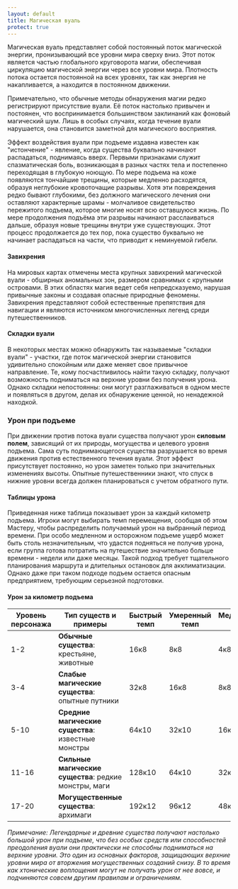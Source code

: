 ```yaml
---
layout: default
title: Магическая вуаль
protect: true
---
```


Магическая вуаль представляет собой постоянный поток магической энергии, пронизывающий все уровни мира сверху вниз. Этот поток является частью глобального круговорота магии, обеспечивая циркуляцию магической энергии через все уровни мира. Плотность потока остается постоянной на всех уровнях, так как энергия не накапливается, а находится в постоянном движении.

Примечательно, что обычные методы обнаружения магии редко регистрируют присутствие вуали. Её поток настолько привычен и постоянен, что воспринимается большинством заклинаний как фоновый магический шум. Лишь в особых случаях, когда течение вуали нарушается, она становится заметной для магического восприятия.

Эффект воздействия вуали при подъеме издавна известен как "истончение" - явление, когда существа буквально начинают распадаться, поднимаясь вверх. Первыми признаками служит спазматическая боль, возникающая в разных частях тела и постепенно переходящая в глубокую ноющую. По мере подъема на коже появляются тончайшие трещины, которые медленно расходятся, образуя неглубокие кровоточащие разрывы. Хотя эти повреждения редко бывают глубокими, без должного магического лечения они оставляют характерные шрамы - молчаливое свидетельство пережитого подъема, которое многие носят всю оставшуюся жизнь. По мере продолжения подъёма эти разрывы начинают расслаиваться дальше, образуя новые трещины внутри уже существующих. Этот процесс продолжается до тех пор, пока существо буквально не начинает распадаться на части, что приводит к неминуемой гибели.

#### Завихрения
На мировых картах отмечены места крупных завихрений магической вуали - обширных аномальных зон, размером сравнимых с крупными островами. В этих областях магия ведет себя непредсказуемо, нарушая привычные законы и создавая опасные природные феномены. Завихрения представляют собой естественные препятствия для навигации и являются источником многочисленных легенд среди путешественников.

#### Складки вуали
В некоторых местах можно обнаружить так называемые "складки вуали" - участки, где поток магической энергии становится удивительно спокойным или даже меняет свое привычное направление. Те, кому посчастливилось найти такую складку, получают возможность подниматься на верхние уровни без получения урона. Однако складки непостоянны: они могут разглаживаться в одном месте и появляться в другом, делая их обнаружение ценной, но ненадежной находкой.

### Урон при подъеме
При движении против потока вуали существа получают урон **силовым полем**, зависящий от их природы, могущества и целевого уровня подъема. Сама суть поднимающегося существа разрушается во время движения против естественного течения вуали. Этот эффект присутствует постоянно, но урон заметен только при значительных изменениях высоты. Опытные путешественники знают, что спуск в нижние уровни всегда должен планироваться с учетом обратного пути.

#### Таблицы урона
Приведенная ниже таблица показывает урон за каждый километр подъема. Игроки могут выбирать темп перемещения, сообщая об этом Мастеру, чтобы распределить получаемый урон на выбранный период времени. При особо медленном и осторожном подъеме ущерб может быть столь незначительным, что удастся подняться не получив урона, если группа готова потратить на путешествие значительно больше времени - недели или даже месяцы. Такой подход требует тщательного планирования маршрута и длительных остановок для акклиматизации. Однако даже при таком подходе подъем остается опасным предприятием, требующим серьезной подготовки.

#### Урон за километр подъема

| Уровень персонажа | Тип существ и примеры | Быстрый темп | Умеренный темп | Медленный темп |
|-------------------|----------------------|--------------|----------------|----------------|
| 1-2 | **Обычные существа**: крестьяне, животные | 16к8 | 8к8 | 4к8 |
| 3-4 | **Слабые магические существа**: опытные путники | 32к8 | 16к8 | 8к8 |
| 5-10 | **Средние магические существа**: известные монстры | 64к10 | 32к10 | 16к10 |
| 11-16 | **Сильные магические существа**: редкие монстры, маги | 128к10 | 64к10 | 32к10 |
| 17-20 | **Могущественные существа**: архимаги | 192к12 | 96к12 | 48к12 |

*Примечание: Легендарные и древние существа получают настолько большой урон при подъеме, что без особых средств или способностей преодоления вуали они практически не способны подниматься на верхние уровни. Это один из основных факторов, защищающих верхние уровни мира от вторжения могущественных созданий снизу. В то время как хтонические воплощения могут не получать урон от нее вовсе, и подчиняются совсем другим правилам и ограничениям.*
